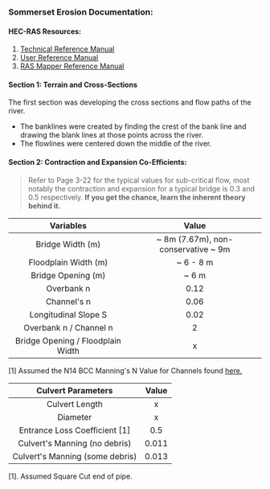 ### Sommerset Erosion Documentation:

#### HEC-RAS Resources:
1. [Technical Reference Manual](https://www.hec.usace.army.mil/software/hec-ras/documentation/HEC-RAS_6.0_Reference_Manual.pdf)
2. [User Reference Manual](https://www.hec.usace.army.mil/software/hec-ras/documentation/HEC-RAS_6.0_Users_Manual.pdf)
3. [RAS Mapper Reference Manual](https://www.hec.usace.army.mil/software/hec-ras/documentation/HEC-RAS_Mapper_User's_Manual.pdf)

#### Section 1: Terrain and Cross-Sections
The first section was developing the cross sections and flow paths of the river. 
 - The banklines were created by finding the crest of the bank line and drawing the blank lines at those points across the river. 
 - The flowlines were centered down the middle of the river.

#### Section 2: Contraction and Expansion Co-Efficients:

>  Refer to Page 3-22 for the typical values for sub-critical flow, most notably the contraction and expansion for a typical bridge is 0.3 and 0.5 respectively. **If you get the chance, learn the inherent theory behind it.**

| Variables | Value |
|:---:|:---:| 
|Bridge Width (m) | ~ 8m (7.67m), non-conservative ~ 9m|
| Floodplain Width (m) | ~ 6 - 8 m |
| Bridge Opening (m) | ~ 6 m  | 
| Overbank n | 0.12 |
| Channel's n | 0.06 | 
| Longitudinal Slope S | 0.02 | 
| Overbank n / Channel n | 2 |
| Bridge Opening / Floodplain Width | x |

[1] Assumed the N14 BCC Manning's N Value for Channels found [here.](https://www.brisbane.qld.gov.au/sites/default/files/ncd_appendixc_part3.pdf)

| Culvert Parameters | Value |
|:---:|:---:| 
| Culvert Length | x | 
| Diameter | x | 
| Entrance Loss Coefficient [1] | 0.5 | 
| Culvert's Manning (no debris) | 0.011 | 
| Culvert's Manning (some debris) | 0.013 | 

[1]. Assumed Square Cut end of pipe.